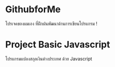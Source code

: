 # GithubforMe
โปรเจคของผมเอง ที่ฝึกฝนพัฒนาด้านการเขียนโปรแกรม !

# Project Basic Javascript 
โปรแกรมแปลงสกุลเงินต่างประเทศ ด้วย Javascript